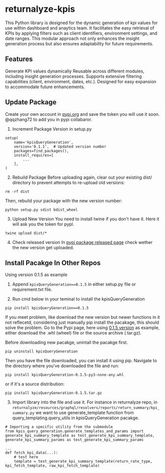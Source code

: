 # returnalyze-kpis
This Python library is designed for the dynamic generation of kpi values for use within dashboard and anaytics team. It facilitates the easy retrieval of KPIs by applying filters such as client identifiers, environment settings, and date ranges. This modular approach not only enhances the insight generation process but also ensures adaptability for future requirements.

## Features
Generate KPI values dynamically 
Reusable across different modules, including insight generation processes.
Supports extensive filtering capabilities (client, environment, dates, etc.).
Designed for easy expansion to accommodate future enhancements.



## Update Package

Create your own account in [pypi.org](https://pypi.org/) and save the token you will use it soon.
@qqzhang72 to add you in pypi collabaror. 

1. Increment Package Version
in setup.py
```
setup(
    name='kpisQueryGeneration',
    version='0.1.1',  # Updated version number
    packages=find_packages(),
    install_requires=[
        ...
    ],
)

```
2. Rebuild Package
Before uploading again, clear out your existing dist/ directory to prevent attempts to re-upload old versions:
```
rm -rf dist

```
    
Then, rebuild your package with the new version number:
```
python setup.py sdist bdist_wheel
```

3. Upload New Version
You need to install twine if you don't have it. Here it will ask you the token for pypl.
```
twine upload dist/*
```
4. Check released version
In [pypi package released page](https://pypi.org/manage/project/kpisquerygeneration/releases/) check wether the new version get uploaded.


## Install Pacakge In Other Repos
Using version 0.1.5 as example 

1. Append  `kpisQueryGeneration==0.1.5` in either setup.py file or requirement.txt file.

2. Run cmd below in your teminal to install the kpisQueryGeneration
```
pip install kpisQueryGeneration==0.1.5 
```
If you meet problem, like download the new version but newer functions in it not reflecetd, considering just manually pip install the pacakage, this should solve the problem. 
Go to the Pypi page, here using [0.1.5 version](https://pypi.org/project/kpisQueryGeneration/0.1.5/#files) as example, either download the .whl (wheel) file or the source archive (.tar.gz).

Before downloading new pacakge, unintall the pacakge first.
```
pip uninstall kpisQueryGeneration
```

Then you have the file downloaded, you can install it using pip. Navigate to the directory where you've downloaded the file and run:
```
pip install kpisQueryGeneration-0.1.5-py3-none-any.whl
```
or if it's a source distribution:
```
pip install kpisQueryGeneration-0.1.5.tar.gz
```

3. Import library into the file and use it.
   For instance in returnalyze repo, in `returnalyze/resources/graphql/resolvers/reports/return_summary/kpi_summary.py` we want to use generate_template function from query_templating.query_utils in kpisQueryGeneration pacakge.
```
# Importing a specific utility from the submodule
from kpis_query_generation.generate_templates_and_params import generate_kpi_summary_template as test_generate_kpi_summary_template, generate_kpi_summary_params as test_generate_kpi_summary_params

...
def fetch_kpi_data(...):
    # test here
    template = test_generate_kpi_summary_template(return_rate_type, kpi_fetch_template, raw_kpi_fetch_template)

```
